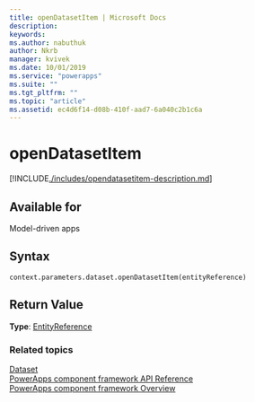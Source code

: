 ```yaml
---
title: openDatasetItem | Microsoft Docs
description: 
keywords:
ms.author: nabuthuk
author: Nkrb
manager: kvivek
ms.date: 10/01/2019
ms.service: "powerapps"
ms.suite: ""
ms.tgt_pltfrm: ""
ms.topic: "article"
ms.assetid: ec4d6f14-d08b-410f-aad7-6a040c2b1c6a
---
```


# openDatasetItem

[!INCLUDE[./includes/opendatasetitem-description.md](./includes/opendatasetitem-description.md)]

## Available for 

Model-driven apps

## Syntax

`context.parameters.dataset.openDatasetItem(entityReference)`

## Return Value

**Type**: [EntityReference](../entityreference.md)


### Related topics

[Dataset](../dataset.md)<br/>
[PowerApps component framework API Reference](../../reference/index.md)<br/>
[PowerApps component framework Overview](../../overview.md)